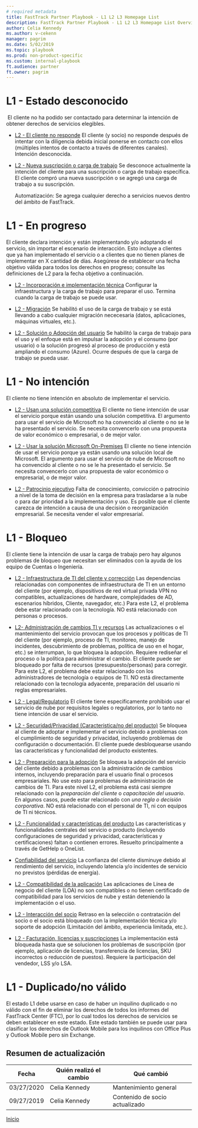 ```yaml
---  
# required metadata  
title: FastTrack Partner Playbook - L1 L2 L3 Homepage List
description: FastTrack Partner Playbook - L1 L2 L3 Homepage List Overview
author: Celia Kennedy
ms.author: v-cekenn
manager: pagrim
ms.date: 5/02/2019
ms.topic: playbook
ms.prod: non-product-specific
ms.custom: internal-playbook
ft.audience: partner
ft.owner: pagrim
---
```

# L1 - Estado desconocido
​
El cliente no ha podido ser contactado para determinar la intención de obtener derechos de servicios elegibles.

-  [L2 - El cliente no responde](l1l2l3-status-unknown-customer-unresponsive.md)
    El cliente (y socio) no responde después de intentar con la diligencia debida inicial ponerse en contacto con ellos (múltiples intentos de contacto a través de diferentes canales). Intención desconocida.

-  [L2 - Nueva suscripción o carga de trabajo](l1l2l3-status-unknown-new-subscription-or-workload.md)
    Se desconoce actualmente la intención del cliente para una suscripción o carga de trabajo específica. El cliente compró una nueva suscripción o se agregó una carga de trabajo a su suscripción.

    Automatización: Se agrega cualquier derecho a servicios nuevos dentro del ámbito de FastTrack.

# L1 - En progreso

El cliente declara intención y están implementando y/o adoptando el servicio, sin importar el escenario de interacción. Esto incluye a clientes que ya han implementado el servicio o a clientes que no tienen planes de implementar en X cantidad de días. Asegúrese de establecer una fecha objetivo válida para todos los derechos en progreso; consulte las definiciones de L2 para la fecha objetivo a continuación.

-  [L2 - Incorporación e implementación técnica​](l1l2l3-in-progress-technical-onboarding-deployment-es.md)
    Configurar la infraestructura y la carga de trabajo para preparar el uso. Termina cuando la carga de trabajo se puede usar.

-  [L2 - Migración](l1l2l3-in-progress-migration-es.md)
    Se habilitó el uso de la carga de trabajo y se está llevando a cabo cualquier migración nececesaria (datos, aplicaciones, máquinas virtuales, etc.).

-  [L2 - Solución o Adopción del usuario](l1l2l3-in-progress-solution-or-user-adoption-es.md)
    Se habilitó la carga de trabajo para el uso y el enfoque está en impulsar la adopción y el consumo (por usuario) o la solución progresó al proceso de producción y está ampliando el consumo (Azure).  Ocurre después de que la carga de trabajo se pueda usar.

# L1 - No intención

El cliente no tiene intención en absoluto de implementar el servicio.

-  [L2 - Usan una solución competitiva](l1l2l3-no-intent-using-competitive-solution-es.md)
    El cliente no tiene intención de usar el servicio porque están usando una solución competitiva. El argumento para usar el servicio de Microsoft no ha convencido al cliente o no se le ha presentado el servicio. Se necesita convencerlo con una propuesta de valor económico o empresarial, o de mejor valor.

-  [L2 - Usar la solución Microsoft On-Premises](l1l2l3-no-intent-using-microsoft-on-premises-solution-es.md)
    El cliente no tiene intención de usar el servicio porque ya están usando una solución local de Microsoft. El argumento para usar el servicio de nube de Microsoft no ha convencido al cliente o no se le ha presentado el servicio. Se necesita convencerlo con una propuesta de valor económico o empresarial, o de mejor valor.

-  [L2 - Patrocinio ejecutivo](l1l2l3-no-intent-executive-sponsorship-es.md)
    Falta de conocimiento, convicción o patrocinio a nivel de la toma de decisión en la empresa para trasladarse a la nube o para dar prioridad a la implementación y uso. Es posible que el cliente carezca de intención a causa de una decisión o reorganización empresarial.  Se necesita vender el valor empresarial.

# L1 - Bloqueo
El cliente tiene la intención de usar la carga de trabajo pero hay algunos problemas de bloqueo que necesitan ser eliminados con la ayuda de los equipo de Cuentas o Ingeniería.

-  [L2 - Infraestructura de TI del cliente y corrección](l1l2l3-blocked-customer-it-infrastructure-remediation-es.md)
    Las dependencias relacionadas con componentes de infraestructura de TI en un entorno del cliente (por ejemplo, dispositivos de red virtual privada VPN no compatibles, actualizaciones de hardware, complejidades de AD, escenarios híbridos, Cliente, navegador, etc.)
    Para este L2, el problema debe estar relacionado con la tecnología.  NO está relacionado con personas o procesos.

-  [L2- Administración de cambios TI y recursos](l1l2l3-blocked-it-change-management-resourcing-es.md)
    Las actualizaciones o el mantenimiento del servicio provocan que los procesos y políticas de TI del cliente (por ejemplo, proceso de TI, monitoreo, manejo de incidentes, descubrimiento de problemas, política de uso en el hogar, etc.) se interrumpan, lo que bloquea la adopción. Requiere rediseñar el proceso o la política para administrar el cambio. El cliente puede ser bloqueado por falta de recursos (presupuesto/personas) para corregir.
    Para este L2, el problema debe estar relacionado con los administradores de tecnología o equipos de TI.  NO está directamente relacionado con la tecnología adyacente, preparación del usuario ni reglas empresariales.

-  [L2 - Legal/Regulatorio](l1l2l3-blocked-legal-regulatory-es.md)
    El cliente tiene específicamente prohibido usar el servicio de nube por requisitos legales o regulatorios, por lo tanto no tiene intención de usar el servicio.

-  [L2 - Securidad/Privacidad (Caracteristica/no del producto)](l1l2l3-blocked-security-privacy-non-product-feature-es.md)
    Se bloquea al cliente de adoptar e implementar el servicio debido a problemas con el cumplimiento de seguridad y privacidad, incluyendo problemas de configuración o documentación. El cliente puede desbloquearse usando las características y funcionalidad del producto existentes.  

-  [L2 - Preparación para la adopción](l1l2l3-blocked-adoption-readiness-es.md)
    Se bloquea la adopción del servicio del cliente debido a problemas con la administración de cambios internos, incluyendo preparación para el usuario final o procesos empresariales. No use esto para problemas de administración de cambios de TI. 
    Para este nivel L2, el problema está casi siempre relacionado con la *preparación del cliente* o *capacitación del usuario*.  En algunos casos, puede estar relacionado con *una regla o decisión corporativa*.  NO está relacionado con el personal de TI, ni con equipos de TI ni técnicos.

-  [L2 - Funcionalidad y características del producto](l1l2l3-blocked-product-feature-capability-es.md)
    Las características y funcionalidades centrales del servicio o producto (incluyendo configuraciones de seguridad y privacidad, características y certificaciones) faltan o contienen errores. Resuelto principalmente a través de GetHelp o OneList.

-  [Confiabilidad del servicio](l1l2l3-blocked-service-reliability-es.md)
    La confianza del cliente disminuye debido al rendimiento del servicio, incluyendo latencia y/o incidentes de servicio no previstos (pérdidas de energía). 

-  [L2 - Compatibilidad de la aplicación](l1l2l3-blocked-app-compatibility-es.md)
    Las aplicaciones de Línea de negocio del cliente (LOA) no son compatibles o no tienen certificado de compatibilidad para los servicios de nube y están deteniendo la implementación o el uso. 

-  [L2 - Interacción del socio](l1l2l3-blocked-partner-engagement-es.md)
    Retraso en la selección o contratación del socio o el socio está bloqueado con la implementación técnica y/o soporte de adopción (Limitación del ámbito, experiencia limitada, etc.).

-  [L2 - Facturación, licencias y suscripciones​​](l1l2l3-blocked-billing-licensing-subscription-es.md)
    La implementación está bloqueada hasta que se solucionen los problemas de suscripción (por ejemplo, aplicación de licencias, transferencia de licencias, SKU incorrectos o reducción de puestos). Requiere la participación del vendedor, LSS y/o LSA.

# L1 - Duplicado/no válido
El estado L1 debe usarse en caso de haber un inquilino duplicado o no válido con el fin de eliminar los derechos de todos los informes del FastTrack Center (FTC), por lo cual todos los derechos de servicios se deben establecer en este estado. Este estado también se puede usar para clasificar los derechos de Outlook Mobile para los inquilinos con Office Plus y Outlook Mobile pero sin Exchange.

##  Resumen de actualización

| Fecha       | Quién realizó el cambio       | Qué cambió     |
| ---------- | ----------------- | ---------------- |
|03/27/2020 | Celia Kennedy   | Mantenimiento general |
|09/27/2019 | Celia Kennedy   | Contenido de socio actualizado|

[Inicio](http://partner-docs.microsoft.com)
